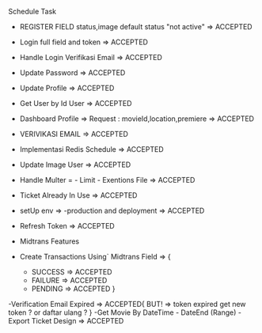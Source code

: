 Schedule Task

- REGISTER FIELD status,image default status "not active" => ACCEPTED
- Login full field and token => ACCEPTED
- Handle Login Verifikasi Email => ACCEPTED
- Update Password => ACCEPTED
- Update Profile => ACCEPTED
- Get User by Id User => ACCEPTED
- Dashboard Profile => Request : movieId,location,premiere => ACCEPTED
- VERIVIKASI EMAIL => ACCEPTED
- Implementasi Redis Schedule => ACCEPTED
- Update Image User => ACCEPTED
- Handle Multer = - Limit - Exentions File => ACCEPTED
- Ticket Already In Use => ACCEPTED

- setUp env => -production and deployment => ACCEPTED
- Refresh Token => ACCEPTED

- Midtrans Features
- Create Transactions Using` Midtrans Field => {
  - SUCCESS => ACCEPTED
  - FAILURE => ACCEPTED
  - PENDING => ACCEPTED
    }

-Verification Email Expired => ACCEPTED{
BUT! => token expired get new token ? or daftar ulang ?
}
-Get Movie By DateTime - DateEnd (Range)
-Export Ticket Design => ACCEPTED
